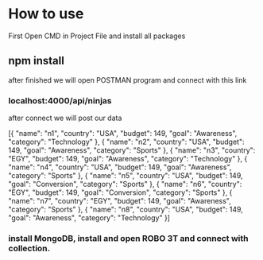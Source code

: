 # How to use
 First Open CMD in Project File and install all packages
## npm install


after finished we will open POSTMAN program and connect with this link

### localhost:4000/api/ninjas
 
after connect we will post our data 

[{
"name": "n1",
"country": "USA",
"budget": 149,
"goal": "Awareness",
"category": "Technology"
}, {
"name": "n2",
"country": "USA",
"budget": 149,
"goal": "Awareness",
"category": "Sports"
}, {
"name": "n3",
"country": "EGY",
"budget": 149,
"goal": "Awareness",
"category": "Technology"
}, {
"name": "n4",
"country": "USA",
"budget": 149,
"goal": "Awareness",
"category": "Sports"
}, {
"name": "n5",
"country": "USA",
"budget": 149,
"goal": "Conversion",
"category": "Sports"
},
{
"name": "n6",
"country": "EGY",
"budget": 149,
"goal": "Conversion",
"category": "Sports"
},
{
"name": "n7",
"country": "EGY",
"budget": 149,
"goal": "Awareness",
"category": "Sports"
},
{
"name": "n8",
"country": "USA",
"budget": 149,
"goal": "Awareness",
"category": "Technology"
}]
### install MongoDB, install and open ROBO 3T and connect with collection. 
